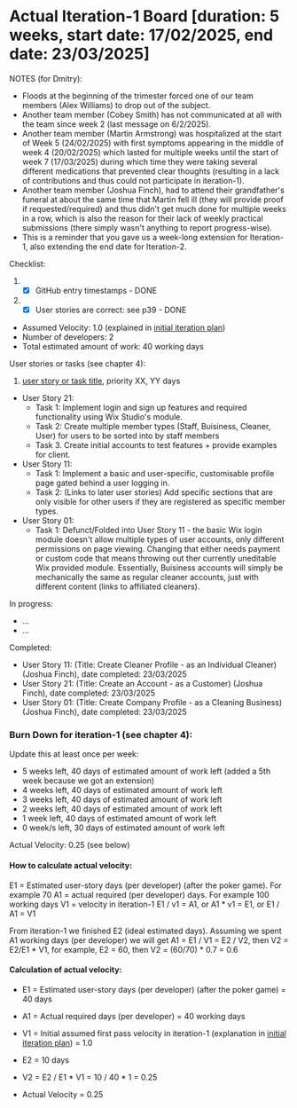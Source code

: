 # Actual Iteration-1 Board [duration: 5 weeks, start date: 17/02/2025, end date: 23/03/2025]

NOTES (for Dmitry):
* Floods at the beginning of the trimester forced one of our team members (Alex Williams) to drop out of the subject.
* Another team member (Cobey Smith) has not communicated at all with the team since week 2 (last message on 6/2/2025).
* Another team member (Martin Armstrong) was hospitalized at the start of Week 5 (24/02/2025) with first symptoms
appearing in the middle of week 4 (20/02/2025) which lasted for multiple weeks until the start of week 7 (17/03/2025)
during which time they were taking several different medications that prevented clear thoughts (resulting in a lack of 
contributions and thus could not participate in iteration-1).
* Another team member (Joshua Finch), had to attend their grandfather's funeral at about the same time that Martin fell
ill (they will provide proof if requested/required) and thus didn't get much done for multiple weeks in a row, which is
also the reason for their lack of weekly practical submissions (there simply wasn't anything to report progress-wise).
* This is a reminder that you gave us a week-long extension for Iteration-1, also extending the end date for Iteration-2.  

Checklist: 
1. - [x] GitHub entry timestamps - DONE
2. - [x] User stories are correct: see p39 - DONE

* Assumed Velocity: 1.0 (explained in [initial iteration plan](./initial_iteration_plan))
* Number of developers: 2
* Total estimated amount of work: 40 working days

User stories or tasks (see chapter 4):
1. [user story or task title](./user_stories/user_story_00_template.md), priority XX, YY days 
- User Story 21:
  * Task 1: Implement login and sign up features and required functionality using Wix Studio's module.
  * Task 2: Create multiple member types (Staff, Buisiness, Cleaner, User) for users to be sorted into by staff members
  * Task 3. Create initial accounts to test features + provide examples for client.
- User Story 11: 
  * Task 1: Implement a basic and user-specific, customisable profile page gated behind a user logging in.
  * Task 2: (Links to later user stories) Add specific sections that are only visible for other users if they are registered as specific member types.
- User Story 01:
  * Task 1: Defunct/Folded into User Story 11 - the basic Wix login module doesn't allow multiple types of user accounts, only different permissions on page viewing. Changing that either needs payment or custom code that
    means throwing out ther currently uneditable Wix provided module. Essentially, Buisiness accounts will simply be mechanically the same as regular cleaner accounts, just with different content (links to affiliated 
    cleaners).

In progress:
* ...
* ...

Completed:
* User Story 11: (Title: Create Cleaner Profile - as an Individual Cleaner) (Joshua Finch), date completed: 23/03/2025
* User Story 21: (Title: Create an Account - as a Customer) (Joshua Finch), date completed: 23/03/2025
* User Story 01: (Title: Create Company Profile - as a Cleaning Business) (Joshua Finch), date completed: 23/03/2025

### Burn Down for iteration-1 (see chapter 4):
Update this at least once per week:
* 5 weeks left, 40 days of estimated amount of work left (added a 5th week because we got an extension)
* 4 weeks left, 40 days of estimated amount of work left
* 3 weeks left, 40 days of estimated amount of work left
* 2 weeks left, 40 days of estimated amount of work left
* 1 week left, 40 days of estimated amount of work left
* 0 week/s left, 30 days of estimated amount of work left

Actual Velocity: 0.25 (see below)

#### How to calculate actual velocity:
E1 = Estimated user-story days (per developer) (after the poker game). For example 70
A1 = actual required  (per developer) days. For example 100 working days
V1 = velocity in iteration-1
E1 / v1 = A1, or A1 * v1 = E1, or E1 / A1 = V1

From iteration-1 we finished E2 (ideal estimated days). Assuming we spent A1 working days (per developer) we will get
A1 = E1 / V1 = E2 / V2, then V2 = E2/E1 * V1,
for example, E2 = 60, then V2 = (60/70) * 0.7 = 0.6

#### Calculation of actual velocity:
* E1 = Estimated user-story days (per developer) (after the poker game) = 40 days
* A1 = Actual required days (per developer) = 40 working days
* V1 = Initial assumed first pass velocity in iteration-1 (explanation in [initial iteration plan](./initial_iteration_plan)) = 1.0


* E2 = 10 days
* V2 = E2 / E1 * V1 = 10 / 40 * 1 = 0.25
* Actual Velocity = 0.25